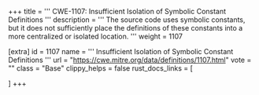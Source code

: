 +++
title = '''
CWE-1107: Insufficient Isolation of Symbolic Constant Definitions
'''
description	= '''
The source code uses symbolic constants, but it does not sufficiently place the definitions of these constants into a more centralized or isolated location.
'''
weight = 1107

[extra]
id = 1107
name = '''
Insufficient Isolation of Symbolic Constant Definitions
'''
url = "https://cwe.mitre.org/data/definitions/1107.html"
vote = ""
class = "Base"
clippy_helps = false
rust_docs_links = [
	
]
+++
